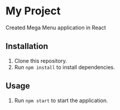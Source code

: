 # My Project

Created Mega Menu application in React 

## Installation

1. Clone this repository.
2. Run `npm install` to install dependencies.

## Usage

1. Run `npm start` to start the application.
